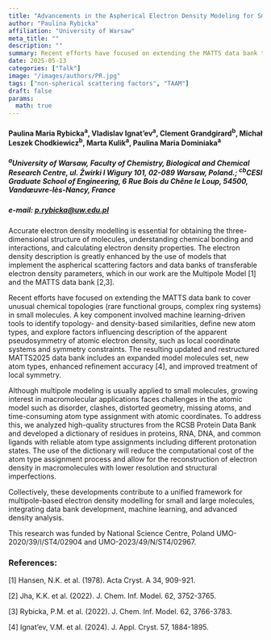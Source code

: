 ```yaml
---
title: "Advancements in the Aspherical Electron Density Modeling for Small Molecules and Macromolecules with the MATTS Data Bank"
author: "Paulina Rybicka"
affiliation: "University of Warsaw"
meta_title: ""
description: ""
summary: Recent efforts have focused on extending the MATTS data bank to cover unusual chemical topologies in small molecules. A key component involved machine learning-driven tools...
date: 2025-05-13  
categories: ["Talk"]
image: "/images/authors/PR.jpg"
tags: ["non-spherical scattering factors", "TAAM"]
draft: false
params:
  math: true
---
```


#### Paulina Maria Rybicka<sup>a</sup>, Vladislav Ignat’ev<sup>a</sup>, Clement Grandgirard<sup>b</sup>, Michał Leszek Chodkiewicz<sup>b</sup>, Marta Kulik<sup>a</sup>, Paulina Maria Dominiaka<sup>a</a>

##### <sup>a</sup>University of Warsaw, Faculty of Chemistry, Biological and Chemical Research Centre, ul. Żwirki I Wigury 101, 02-089 Warsaw, Poland.; <sup>cb</sup>CESI Graduate School of Engineering, 6 Rue Bois du Chêne le Loup, 54500, Vandœuvre-lès-Nancy, France

##### e-mail: p.rybicka@uw.edu.pl
Accurate electron density modelling is essential for obtaining the three-dimensional structure of molecules, understanding chemical bonding and interactions, and calculating electron density properties. The electron density description is greatly enhanced by the use of models that implement the aspherical scattering factors and data banks of transferable electron density parameters, which in our work are the Multipole Model [1] and the MATTS data bank [2,3].

Recent efforts have focused on extending the MATTS data bank to cover unusual chemical topologies (rare functional groups, complex ring systems) in small molecules. A key component involved machine learning-driven tools to identify topology- and density-based similarities, define new atom types, and explore factors influencing description of the apparent pseudosymmetry of atomic electron density, such as local coordinate systems and symmetry constraints. The resulting updated and restructured MATTS2025 data bank includes an expanded model molecules set, new atom types, enhanced refinement accuracy [4], and improved treatment of local symmetry.

Although multipole modeling is usually applied to small molecules, growing interest in macromolecular applications faces challenges in the atomic model such as disorder, clashes, distorted geometry, missing atoms, and time-consuming atom type assignment with atomic coordinates. To address this, we analyzed high-quality structures from the RCSB Protein Data Bank and developed a dictionary of residues in proteins, RNA, DNA, and common ligands with reliable atom type assignments including different protonation states. The use of the dictionary will reduce the computational cost of the atom type assignment process and allow for the reconstruction of electron density in macromolecules with lower resolution and structural imperfections.

Collectively, these developments contribute to a unified framework for multipole-based electron density modelling for small and large molecules, integrating data bank development, machine learning, and advanced density analysis.

This research was funded by National Science Centre, Poland UMO-2020/39/I/ST4/02904 and UMO-2023/49/N/ST4/02967.

### References:

[1] Hansen, N.K. et al. (1978). Acta Cryst. A 34, 909-921.

[2] Jha, K.K. et al. (2022). J. Chem. Inf. Model. 62, 3752-3765.

[3] Rybicka, P.M. et al. (2022). J. Chem. Inf. Model. 62, 3766-3783.

[4] Ignat’ev, V.M. et al. (2024). J. Appl. Cryst. 57, 1884-1895.